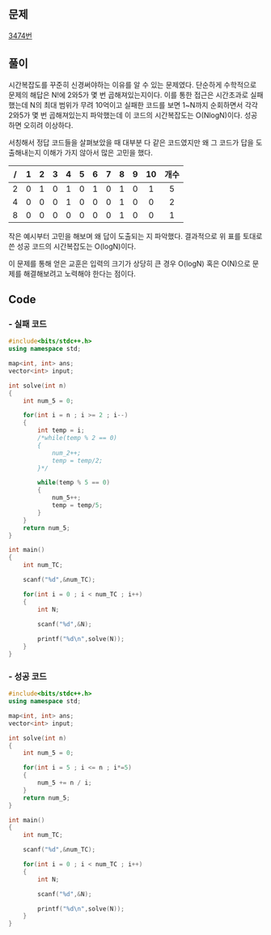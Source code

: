 ## 문제
[3474번](https://www.acmicpc.net/problem/3474)

## 풀이

시간복잡도를 꾸준히 신경써야하는 이유를 알 수 있는 문제였다. 단순하게 수학적으로 문제의 해답은 N!에 2와5가 몇 번 곱해져있는지이다. 이를 통한 접근은 시간초과로 실패했는데 N의 최대 범위가 무려 10억이고 실패한 코드를 보면 1~N까지 순회하면서 각각 2와5가 몇 번 곱해져있는지 파악했는데 이 코드의 시간복잡도는 O(NlogN)이다. 성공하면 오히려 이상하다.

서칭해서 정답 코드들을 살펴보았을 때 대부분 다 같은 코드였지만 왜 그 코드가 답을 도출해내는지 이해가 가지 않아서 많은 고민을 했다.


|/|1|2|3|4|5|6|7|8|9|10|개수|
|:---:|---|---|---|---|---|---|---|---|---|:---:|:---:|
|2|0|1|0|1|0|1|0|1|0|1|5|
|4|0|0|0|1|0|0|0|1|0|0|2|
|8|0|0|0|0|0|0|0|1|0|0|1|

작은 예시부터 고민을 해보며 왜 답이 도출되는 지 파악했다. 결과적으로 위 표를 토대로 쓴 성공 코드의 시간복잡도는 O(logN)이다.

이 문제를 통해 얻은 교훈은 입력의 크기가 상당히 큰 경우 O(logN) 혹은 O(N)으로 문제를 해결해보려고 노력해야 한다는 점이다.

## Code

### - 실패 코드
```cpp
#include<bits/stdc++.h>
using namespace std;

map<int, int> ans;
vector<int> input;

int solve(int n)
{
    int num_5 = 0;

    for(int i = n ; i >= 2 ; i--)
    {
        int temp = i;
        /*while(temp % 2 == 0)
        {
            num_2++;
            temp = temp/2;
        }*/

        while(temp % 5 == 0)
        {
            num_5++;
            temp = temp/5;
        }
    }
    return num_5;
}

int main()
{
    int num_TC;

    scanf("%d",&num_TC);

    for(int i = 0 ; i < num_TC ; i++)
    {
        int N;

        scanf("%d",&N);
        
        printf("%d\n",solve(N));
    }
}
```
### - 성공 코드
```cpp
#include<bits/stdc++.h>
using namespace std;

map<int, int> ans;
vector<int> input;

int solve(int n)
{
    int num_5 = 0;

    for(int i = 5 ; i <= n ; i*=5)
    {
        num_5 += n / i;
    }
    return num_5;
}

int main()
{
    int num_TC;

    scanf("%d",&num_TC);

    for(int i = 0 ; i < num_TC ; i++)
    {
        int N;

        scanf("%d",&N);

        printf("%d\n",solve(N));
    }
}
```

